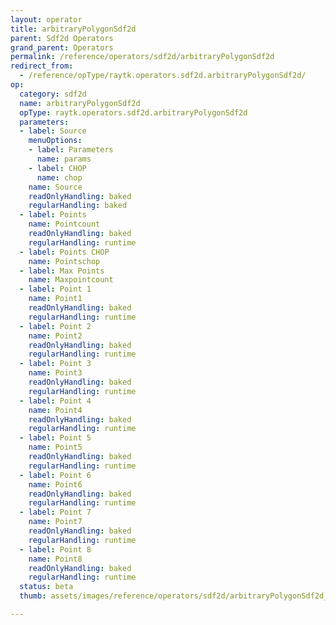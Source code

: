 ```yaml
---
layout: operator
title: arbitraryPolygonSdf2d
parent: Sdf2d Operators
grand_parent: Operators
permalink: /reference/operators/sdf2d/arbitraryPolygonSdf2d
redirect_from:
  - /reference/opType/raytk.operators.sdf2d.arbitraryPolygonSdf2d/
op:
  category: sdf2d
  name: arbitraryPolygonSdf2d
  opType: raytk.operators.sdf2d.arbitraryPolygonSdf2d
  parameters:
  - label: Source
    menuOptions:
    - label: Parameters
      name: params
    - label: CHOP
      name: chop
    name: Source
    readOnlyHandling: baked
    regularHandling: baked
  - label: Points
    name: Pointcount
    readOnlyHandling: baked
    regularHandling: runtime
  - label: Points CHOP
    name: Pointschop
  - label: Max Points
    name: Maxpointcount
  - label: Point 1
    name: Point1
    readOnlyHandling: baked
    regularHandling: runtime
  - label: Point 2
    name: Point2
    readOnlyHandling: baked
    regularHandling: runtime
  - label: Point 3
    name: Point3
    readOnlyHandling: baked
    regularHandling: runtime
  - label: Point 4
    name: Point4
    readOnlyHandling: baked
    regularHandling: runtime
  - label: Point 5
    name: Point5
    readOnlyHandling: baked
    regularHandling: runtime
  - label: Point 6
    name: Point6
    readOnlyHandling: baked
    regularHandling: runtime
  - label: Point 7
    name: Point7
    readOnlyHandling: baked
    regularHandling: runtime
  - label: Point 8
    name: Point8
    readOnlyHandling: baked
    regularHandling: runtime
  status: beta
  thumb: assets/images/reference/operators/sdf2d/arbitraryPolygonSdf2d_thumb.png

---
```

